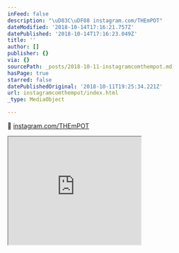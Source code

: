 ```yaml
---
inFeed: false
description: "\uD83C\uDF08 instagram.com/THEmPOT"
dateModified: '2018-10-14T17:16:21.757Z'
datePublished: '2018-10-14T17:16:23.049Z'
title: ''
author: []
publisher: {}
via: {}
sourcePath: _posts/2018-10-11-instagramcomthempot.md
hasPage: true
starred: false
datePublishedOriginal: '2018-10-11T19:25:34.221Z'
url: instagramcomthempot/index.html
_type: MediaObject

---
```

🌈 [instagram.com/THEmPOT][0]

<iframe src="https://the-grid.github.io/ed-userhtml/?g=eJwtzDEOgCAMQNGrGHbo5GLAC7CbOJmqoCSCxBa5vgzu_z-9h7fbLiQywq9yu2N0iUl0OzLK83HeiJM50wBQa1UhEePxYFQthQxyslYuxZcZ_ieVmG_i5vVi1ND88QMSwyLL" height="244" style=""></iframe>



[0]: http://instagram.com/THEmPOT